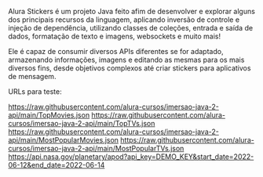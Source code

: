 Alura Stickers é um projeto Java feito afim de desenvolver e explorar alguns dos principais recursos da linguagem, aplicando inversão de controle e injeção de dependência, utilizando classes de coleções, entrada e saída de dados, formatação de texto e imagens, websockets e muito mais!

Ele é capaz de consumir diversos APIs diferentes se for adaptado, armazenando informações, imagens e editando as mesmas para os mais diversos fins, desde objetivos complexos até criar stickers para aplicativos de mensagem.


URLs para teste:

https://raw.githubusercontent.com/alura-cursos/imersao-java-2-api/main/TopMovies.json
https://raw.githubusercontent.com/alura-cursos/imersao-java-2-api/main/TopTVs.json
https://raw.githubusercontent.com/alura-cursos/imersao-java-2-api/main/MostPopularMovies.json
https://raw.githubusercontent.com/alura-cursos/imersao-java-2-api/main/MostPopularTVs.json
https://api.nasa.gov/planetary/apod?api_key=DEMO_KEY&start_date=2022-06-12&end_date=2022-06-14